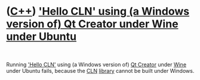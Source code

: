 



 

 

 

 

 

([C++](Cpp.htm)) ['Hello CLN' using (a Windows version of) Qt Creator under Wine under Ubuntu](CppHelloClnQtCreatorWineUbuntu.htm)
==================================================================================================================================

 

Running ['Hello CLN'](CppHelloCln.htm) using (a Windows version of) [Qt
Creator](CppQtCreator.htm) under [Wine](CppWine.htm) under Ubuntu fails,
because the [CLN](CppCln.htm) [library](CppLibrary.htm) cannot be built
under Windows.

 

 

 

 

 





 



